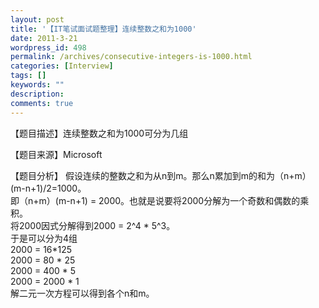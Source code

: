 ```yaml
---
layout: post
title: '【IT笔试面试题整理】连续整数之和为1000'
date: 2011-3-21
wordpress_id: 498
permalink: /archives/consecutive-integers-is-1000.html
categories: [Interview]
tags: []
keywords: ""
description: 
comments: true
---
```

【题目描述】连续整数之和为1000可分为几组

【题目来源】Microsoft

【题目分析】
假设连续的整数之和为从n到m。那么n累加到m的和为（n+m）(m-n+1)/2=1000。   
即（n+m）(m-n+1) = 2000。也就是说要将2000分解为一个奇数和偶数的乘积。   
将2000因式分解得到2000 = 2^4 * 5^3。   
于是可以分为4组   
2000 = 16*125   
2000 = 80 * 25   
2000 = 400 * 5   
2000 = 2000 * 1   
解二元一次方程可以得到各个n和m。
